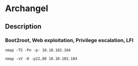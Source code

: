 # Archangel

## Description

### Boot2root, Web exploitation, Privilege escalation, LFI
```
nmap -T5 -Pn -p- 10.10.102.184
```

```
nmap -sV -O -p22,80 10.10.102.184
```
